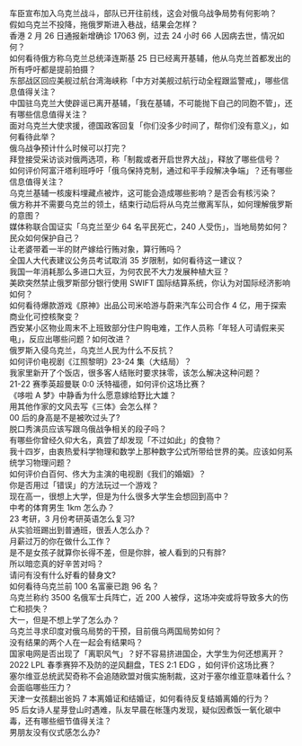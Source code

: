 车臣宣布加入乌克兰战斗，部队已开往前线，这会对俄乌战争局势有何影响？  
假如乌克兰不投降，拖俄罗斯进入巷战，结果会怎样？  
香港 2 月 26 日通报新增确诊 17063 例，过去 24 小时 66 人因病去世，情况如何？  
如何看待俄方称乌克兰总统泽连斯基 25 日已经离开基辅，他从乌克兰首都发出的所有呼吁都是提前拍摄？  
东部战区回应美舰过航台湾海峡称「中方对美舰过航行动全程跟监警戒」，哪些信息值得关注？  
中国驻乌克兰大使辟谣已离开基辅，「我在基辅，不可能抛下自己的同胞不管」，还有哪些信息值得关注？  
面对乌克兰大使求援，德国政客回复「你们没多少时间了，帮你们没有意义」，如何看待此举？  
俄乌战争预计什么时候可以打完？  
拜登接受采访谈对俄两选项，称「制裁或者开启世界大战」，释放了哪些信号？  
如何评价阿富汗塔利班呼吁「俄乌保持克制，通过和平手段解决争端」？还有哪些信息值得关注？  
乌克兰基辅一核废料埋藏点被炸，这可能会造成哪些影响？是否会有核污染？  
俄方称并不需要乌克兰的领土，结束行动后将从乌克兰撤离军队，如何理解俄罗斯的意图？  
媒体称联合国证实「乌克兰至少 64 名平民死亡，240 人受伤」，当地局势如何？民众如何保护自己？  
让老婆带着一半的财产嫁给行贿对象，算行贿吗？  
全国人大代表建议公务员考试取消 35 岁限制，如何看待这一建议？  
我国一年消耗那么多进口大豆，为何农民不大力发展种植大豆？  
美欧突然禁止俄罗斯部分银行使用 SWIFT 国际结算系统，你认为对国际经济影响如何？  
如何看待爆款游戏《原神》出品公司米哈游与蔚来汽车公司合作 4 亿，用于探索商业化可控核聚变？  
西安某小区物业周末不上班致部分住户购电难，工作人员称「年轻人可请假来买电」，反应出哪些问题？如何改进？  
俄罗斯入侵乌克兰，乌克兰人民为什么不反抗？  
如何评价电视剧《江照黎明》23-24 集（大结局）？  
我家里新开了个饭店，很多客人结账时要求抹零，该怎么解决这种问题？  
21-22 赛季英超曼联 0:0 沃特福德，如何评价这场比赛？  
《哆啦 A 梦》中静香为什么愿意嫁给野比大雄？  
用其他作家的文风去写《三体》会怎么样？  
00 后的身高是不是被吹过头了?  
脱口秀演员应该写跟乌俄战争相关的段子吗？  
有哪些你曾经久仰大名，真尝了却发现「不过如此」的食物？  
我十四岁，由衷热爱科学物理和数学上那种数字公式所带给世界的美。应该如何系统学习物理问题？  
如何评价白百何、佟大为主演的电视剧《我们的婚姻》？  
你是否用过「错误」的方法玩过一个游戏？  
现在高一，很想上大学，但是为什么很多大学生会想回到高中？  
中考的体育男生 1km 怎么办？  
23 考研，3 月份考研英语怎么复习?  
从实验班踢出到普通班，很丢人怎么办？  
月薪过万的你在做什么工作？  
是不是女孩子就算你长得不差，但是你胖，被人看到的只有胖?  
所以暗恋真的好辛苦对吗？  
请问有没有什么好看的替身文?  
如何看待乌克兰前 100 名富豪已跑 96 名？  
乌克兰称约 3500 名俄军士兵阵亡，近 200 人被俘，这场冲突或将导致多大的伤亡和损失？  
大一，但是不想上学了怎么办？  
乌克兰寻求印度对俄乌局势的干预，目前俄乌两国局势如何？  
没有结果的两个人在一起会有结果吗？  
国家电网是否出现了「离职风气」？好不容易挤进国企，大学生为何还想离开？  
2022 LPL 春季赛猝不及防的逆风翻盘，TES 2:1 EDG ，如何评价这场比赛？  
塞尔维亚总统武契奇称不会追随欧盟对俄实施制裁，这对于塞尔维亚意味着什么？会面临哪些压力？  
天津一女孩翻出爸妈 7 本离婚证和结婚证，如何看待反复结婚离婚的行为？  
95 后女诗人星芽登山时遇难，队友早晨在帐篷内发现，疑似因煮饭一氧化碳中毒，还有哪些细节值得关注？  
男朋友没有仪式感怎么办?  
